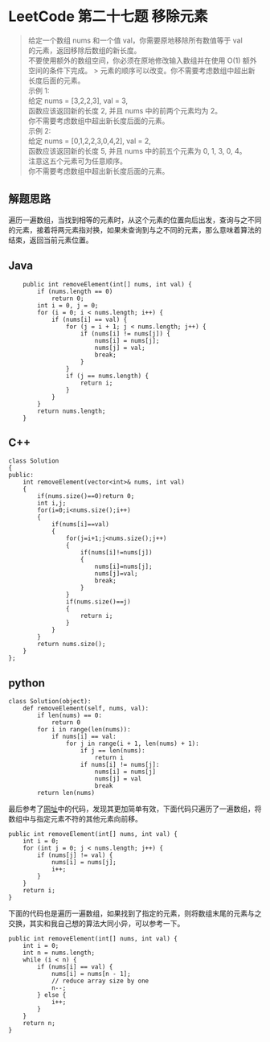# LeetCode 第二十七题 移除元素
> 给定一个数组 nums 和一个值 val，你需要原地移除所有数值等于 val  
> 的元素，返回移除后数组的新长度。  
> 不要使用额外的数组空间，你必须在原地修改输入数组并在使用 O(1) 额外空间的条件下完成。 > 元素的顺序可以改变。你不需要考虑数组中超出新长度后面的元素。  
> 示例 1:  
> 给定 nums = [3,2,2,3], val = 3,  
> 函数应该返回新的长度 2, 并且 nums 中的前两个元素均为 2。  
> 你不需要考虑数组中超出新长度后面的元素。  
> 示例 2:  
> 给定 nums = [0,1,2,2,3,0,4,2], val = 2,  
> 函数应该返回新的长度 5, 并且 nums 中的前五个元素为 0, 1, 3, 0, 4。  
> 注意这五个元素可为任意顺序。  
> 你不需要考虑数组中超出新长度后面的元素。  

## 解题思路
遍历一遍数组，当找到相等的元素时，从这个元素的位置向后出发，查询与之不同的元素，接着将两元素指对换，如果未查询到与之不同的元素，那么意味着算法的结束，返回当前元素位置。
## Java
```
	public int removeElement(int[] nums, int val) {
		if (nums.length == 0)
			return 0;
		int i = 0, j = 0;
		for (i = 0; i < nums.length; i++) {
			if (nums[i] == val) {
				for (j = i + 1; j < nums.length; j++) {
					if (nums[i] != nums[j]) {
						nums[i] = nums[j];
						nums[j] = val;
						break;
					}
				}
				if (j == nums.length) {
					return i;
				}
			}
		}
		return nums.length;
	}
```
## C++
```
class Solution
{
public:
    int removeElement(vector<int>& nums, int val)
    {
        if(nums.size()==0)return 0;
        int i,j;
        for(i=0;i<nums.size();i++)
        {
            if(nums[i]==val)
            {
                for(j=i+1;j<nums.size();j++)
                {
                    if(nums[i]!=nums[j])
                    {
                        nums[i]=nums[j];
                        nums[j]=val;
                        break;
                    }
                }
                if(nums.size()==j)
                {
                    return i;
                }
            }
        }
        return nums.size();
    }
};
```
## python
```
class Solution(object):
    def removeElement(self, nums, val):
        if len(nums) == 0:
            return 0
        for i in range(len(nums)):
            if nums[i] == val:
                for j in range(i + 1, len(nums) + 1):
                    if j == len(nums):
                        return i
                    if nums[i] != nums[j]:
                        nums[i] = nums[j]
                        nums[j] = val
                        break
        return len(nums)
```
最后参考了[网址](https://leetcode.com/problems/remove-element/solution/)中的代码，发现其更加简单有效，下面代码只遍历了一遍数组，将数组中与指定元素不符的其他元素向前移。
```
public int removeElement(int[] nums, int val) {
    int i = 0;
    for (int j = 0; j < nums.length; j++) {
        if (nums[j] != val) {
            nums[i] = nums[j];
            i++;
        }
    }
    return i;
}
```
下面的代码也是遍历一遍数组，如果找到了指定的元素，则将数组末尾的元素与之交换，其实和我自己想的算法大同小异，可以参考一下。
```
public int removeElement(int[] nums, int val) {
    int i = 0;
    int n = nums.length;
    while (i < n) {
        if (nums[i] == val) {
            nums[i] = nums[n - 1];
            // reduce array size by one
            n--;
        } else {
            i++;
        }
    }
    return n;
}
```
